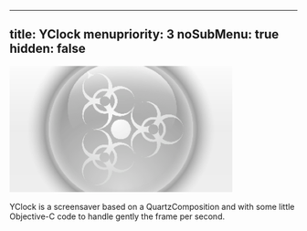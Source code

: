 ----- 
title: YClock
menupriority: 3
noSubMenu: true
hidden: false
-----


![Screenshot](/Scratch/img/softwares/yclock/screenshot1.png 'screenshot')

YClock is a screensaver based on a QuartzComposition and with some little Objective-C code to handle gently the frame per second.
